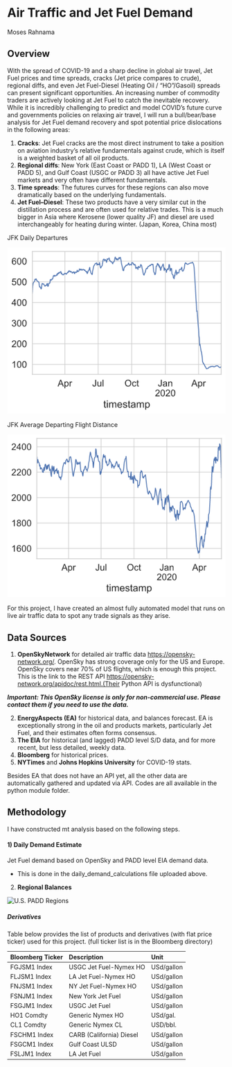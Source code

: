 # Air Traffic and Jet Fuel Demand
Moses Rahnama

## Overview
With the spread of COVID-19 and a sharp decline in global air travel, Jet Fuel prices and time spreads, cracks (Jet price compares to crude), regional diffs, and even Jet Fuel-Diesel (Heating Oil / “HO”/Gasoil) spreads can present significant opportunities.
An increasing number of commodity traders are actively looking at Jet Fuel to catch the inevitable recovery. While it is incredibly challenging to predict and model COVID’s future curve and governments policies on relaxing air travel, I will run a bull/bear/base analysis for Jet Fuel demand recovery and spot potential price dislocations in the following areas:
1) **Cracks**: Jet Fuel cracks are the most direct instrument to take a position on aviation industry’s relative fundamentals against crude, which is itself is a weighted basket of all oil products.
2) **Regional diffs**: New York (East Coast or PADD 1), LA (West Coast or PADD 5), and Gulf Coast (USGC or PADD 3) all have active Jet Fuel markets and very often have different fundamentals.
3) **Time spreads**: The futures curves for these regions can also move dramatically based on the underlying fundamentals. 
4) **Jet Fuel–Diesel**: These two products have a very similar cut in the distillation process and are often used for relative trades. This is a much bigger in Asia where Kerosene (lower quality JF) and diesel are used interchangeably for heating during winter. (Japan, Korea, China most) 


JFK Daily Departures

![JFK Daily Departures](https://github.com/mucholian/Air-Traffic/blob/master/supporting_data/jfk_daily_departures.png)


JFK Average Departing Flight Distance

![JFK Average Departing Flight Distance](https://github.com/mucholian/Air-Traffic/blob/master/supporting_data/jfk_distance.png)


For this project, I have created an almost fully automated model that runs on live air traffic data to spot any trade signals as they arise.

## Data Sources
1) **OpenSkyNetwork** for detailed air traffic data https://opensky-network.org/. OpenSky has strong coverage only for the US and Europe. OpenSky covers near 70% of US flights, which is enough this project. This is the link to the REST API https://opensky-network.org/apidoc/rest.html.(Their Python API is dysfunctional)

***Important: This OpenSky license is only for non-commercial use. Please contact them if you need to use the data.***

2) **EnergyAspects (EA)** for historical data, and balances forecast. EA is exceptionally strong in the oil and products markets, particularly Jet Fuel, and their estimates often forms consensus.
3) **The EIA** for historical (and lagged) PADD level S/D data, and for more recent, but less detailed, weekly data.
4) **Bloomberg** for historical prices.
5) **NYTimes** and **Johns Hopkins University** for COVID-19 stats.

Besides EA that does not have an API yet, all the other data are automatically gathered and updated via API. Codes are all available in the python module folder.

## Methodology
I have constructed mt analysis based on the following steps.
#### 1) Daily Demand Estimate
Jet Fuel demand based on OpenSky and PADD level EIA demand data.
- This is done in the daily_demand_calculations file uploaded above.

2) **Regional Balances**

![U.S. PADD Regions](https://www.eia.gov/petroleum/gasdiesel/images/paddmap-gas-m2.png)

##### Derivatives
Table below provides the list of products and derivatives (with flat price ticker) used for this project. (full ticker list is in the Bloomberg directory)

| Bloomberg Ticker | Description | Unit |
| :---         | :---  | :--- |
| FGJSM1 Index | USGC Jet Fuel-Nymex HO | USd/gallon |
| FLJSM1 Index | LA Jet Fuel-Nymex HO | USd/gallon |
| FNJSM1 Index | NY Jet Fuel-Nymex HO | USd/gallon |
| FSNJM1 Index | New York Jet Fuel | USd/gallon |
| FSGJM1 Index | USGC Jet Fuel | USd/gallon |
| HO1 Comdty | Generic Nymex HO | USd/gal. |
| CL1 Comdty | Generic Nymex CL | USD/bbl. |
| FSCHM1 Index |CARB (California) Diesel | USd/gallon |
| FSGCM1 Index |Gulf Coast ULSD | USd/gallon |
| FSLJM1 Index | LA Jet Fuel | USd/gallon |
